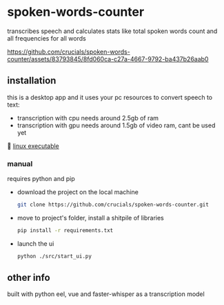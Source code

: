 # spoken-words-counter

transcribes speech and calculates stats like total spoken words count and 
all frequencies for all words

https://github.com/crucials/spoken-words-counter/assets/83793845/8fd060ca-c27a-4667-9792-ba437b26aab0

## installation

this is a desktop app and it uses your pc resources to convert speech to text:
- transcription with cpu needs around 2.5gb of ram
- transcription with gpu needs around 1.5gb of video ram, cant be used yet

:penguin: [linux executable](https://github.com/crucials/spoken-words-counter/releases/download/v1.0.0-beta/spoken-words-counter-linux)

### manual

requires python and pip 

- download the project on the local machine

  ```bash
  git clone https://github.com/crucials/spoken-words-counter.git
  ```

- move to project's folder, install a shitpile of libraries

  ```bash
  pip install -r requirements.txt
  ```

- launch the ui

  ```bash
  python ./src/start_ui.py
  ```

## other info

built with python eel, vue and faster-whisper as a transcription model
